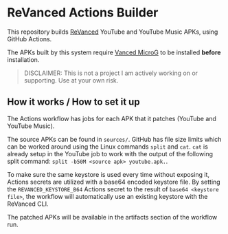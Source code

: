 # ReVanced Actions Builder

<!-- I'm sorry for this rather scuffed README -->

This repository builds [ReVanced](https://revanced.app) YouTube and YouTube Music APKs, using GitHub Actions.

The APKs built by this system require [Vanced MicroG](https://vancedmanager.com/vanced-microg-apk/) to be installed __before__ installation.

> DISCLAIMER: This is not a project I am actively working on or supporting.
> Use at your own risk.

## How it works / How to set it up

The Actions workflow has jobs for each APK that it patches (YouTube and YouTube Music).

The source APKs can be found in `sources/`.
GitHub has file size limits which can be worked around using the Linux commands `split` and `cat`.
`cat` is already setup in the YouTube job to work with the output of the following split command: `split -b50M <source apk> youtube.apk.`.

To make sure the same keystore is used every time without exposing it, Actions secrets are utilized with a base64 encoded keystore file.
By setting the `REVANCED_KEYSTORE_B64` Actions secret to the result of `base64 <keystore file>`, the workflow will automatically use an existing keystore with the ReVanced CLI.

The patched APKs will be available in the artifacts section of the workflow run.
